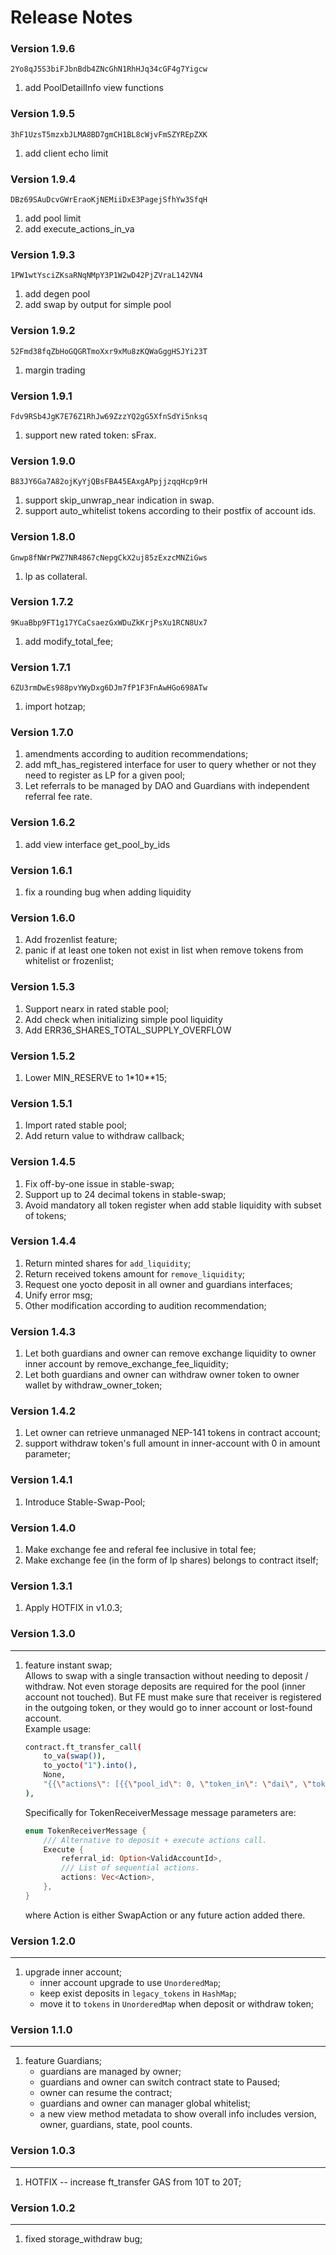 # Release Notes

### Version 1.9.6
```
2Yo8qJ5S3biFJbnBdb4ZNcGhN1RhHJq34cGF4g7Yigcw
```
1. add PoolDetailInfo view functions

### Version 1.9.5
```
3hF1UzsT5mzxbJLMA8BD7gmCH1BL8cWjvFmSZYREpZXK
```
1. add client echo limit

### Version 1.9.4
```
DBz69SAuDcvGWrEraoKjNEMiiDxE3PagejSfhYw3SfqH
```
1. add pool limit
2. add execute_actions_in_va

### Version 1.9.3
```
1PW1wtYsciZKsaRNqNMpY3P1W2wD42PjZVraL142VN4
```
1. add degen pool
2. add swap by output for simple pool

### Version 1.9.2
```
52Fmd38fqZbHoGQGRTmoXxr9xMu8zKQWaGggHSJYi23T
```
1. margin trading

### Version 1.9.1
```
Fdv9RSb4JgK7E76Z1RhJw69ZzzYQ2gG5XfnSdYi5nksq
```
1. support new rated token: sFrax.

### Version 1.9.0
```
B83JY6Ga7A82ojKyYjQBsFBA45EAxgAPpjjzqqHcp9rH
```
1. support skip_unwrap_near indication in swap.
2. support auto_whitelist tokens according to their postfix of account ids.

### Version 1.8.0
```
Gnwp8fNWrPWZ7NR4867cNepgCkX2uj85zExzcMNZiGws
```
1. lp as collateral.

### Version 1.7.2
```
9KuaBbp9FT1g17YCaCsaezGxWDuZkKrjPsXu1RCN8Ux7
```
1. add modify_total_fee;

### Version 1.7.1
```
6ZU3rmDwEs988pvYWyDxg6DJm7fP1F3FnAwHGo698ATw
```
1. import hotzap;

### Version 1.7.0
1. amendments according to audition recommendations;
2. add mft_has_registered interface for user to query whether or not they need to register as LP for a given pool;
3. Let referrals to be managed by DAO and Guardians with independent referral fee rate.

### Version 1.6.2
1. add view interface get_pool_by_ids

### Version 1.6.1
1. fix a rounding bug when adding liquidity

### Version 1.6.0
1. Add frozenlist feature;
2. panic if at least one token not exist in list when remove tokens from whitelist or frozenlist;

### Version 1.5.3
1. Support nearx in rated stable pool;
2. Add check when initializing simple pool liquidity
3. Add ERR36_SHARES_TOTAL_SUPPLY_OVERFLOW 

### Version 1.5.2
1. Lower MIN_RESERVE to 1*10**15;

### Version 1.5.1
1. Import rated stable pool;
2. Add return value to withdraw callback;

### Version 1.4.5
1. Fix off-by-one issue in stable-swap;
2. Support up to 24 decimal tokens in stable-swap;
3. Avoid mandatory all token register when add stable liquidity with subset of tokens;

### Version 1.4.4
1. Return minted shares for `add_liquidity`;
2. Return received tokens amount for `remove_liquidity`;
3. Request one yocto deposit in all owner and guardians interfaces;
4. Unify error msg;
5. Other modification according to audition recommendation;

### Version 1.4.3
1. Let both guardians and owner can remove exchange liquidity to owner inner account by remove_exchange_fee_liquidity;
2. Let both guardians and owner can withdraw owner token to owner wallet by withdraw_owner_token;

### Version 1.4.2
1. Let owner can retrieve unmanaged NEP-141 tokens in contract account;
2. support withdraw token's full amount in inner-account with 0 in amount parameter;

### Version 1.4.1
1. Introduce Stable-Swap-Pool;

### Version 1.4.0
1. Make exchange fee and referal fee inclusive in total fee;
2. Make exchange fee (in the form of lp shares) belongs to contract itself;

### Version 1.3.1
1. Apply HOTFIX in v1.0.3;

### Version 1.3.0
---
1. feature instant swap;  
Allows to swap with a single transaction without needing to deposit / withdraw. Not even storage deposits are required for the pool (inner account not touched). But FE must make sure that receiver is registered in the outgoing token, or they would go to inner account or lost-found account.  
Example usage: 
    ```bash
    contract.ft_transfer_call(
        to_va(swap()),
        to_yocto("1").into(),
        None,
        "{{\"actions\": [{{\"pool_id\": 0, \"token_in\": \"dai\", \"token_out\": \"eth\", \"min_amount_out\": \"1\"}}]}}".to_string()
    ),
    ```  
    Specifically for TokenReceiverMessage message parameters are:  
    ```rust
    enum TokenReceiverMessage {
        /// Alternative to deposit + execute actions call.
        Execute {
            referral_id: Option<ValidAccountId>,
            /// List of sequential actions.
            actions: Vec<Action>,
        },
    }
    ```
    where Action is either SwapAction or any future action added there.


### Version 1.2.0
---
1. upgrade inner account;
    * inner account upgrade to use `UnorderedMap`;
    * keep exist deposits in `legacy_tokens` in `HashMap`; 
    * move it to `tokens` in `UnorderedMap` when deposit or withdraw token;
    
### Version 1.1.0
---
1. feature Guardians;
    * guardians are managed by owner;
    * guardians and owner can switch contract state to Paused;
    * owner can resume the contract;
    * guardians and owner can manager global whitelist;
    * a new view method metadata to show overall info includes version, owner, guardians, state, pool counts.

### Version 1.0.3
---
1. HOTFIX -- increase ft_transfer GAS from 10T to 20T;

### Version 1.0.2
---
1. fixed storage_withdraw bug;
